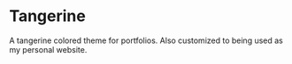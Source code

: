 # Tangerine

A tangerine colored theme for portfolios. Also customized to being used as my personal website.
